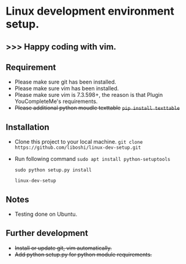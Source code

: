 
# Linux development environment setup.
## >>> Happy coding with vim.

## Requirement
* Please make sure git has been installed.
* Please make sure vim has been installed.
* Please make sure vim is 7.3.598+, the reason is that Plugin YouCompleteMe's requirements.
* ~~Please additional python moudle texttable~~
  ~~`pip install texttable`~~

## Installation
* Clone this project to your local machine.
  `git clone https://github.com/liboshi/linux-dev-setup.git`
* Run following command
  `sudo apt install python-setuptools`

  `sudo python setup.py install`

  `linux-dev-setup`

## Notes
* Testing done on Ubuntu.

## Further development
* ~~Install or update git, vim automatically.~~
* ~~Add python setup.py for python module requirements.~~
